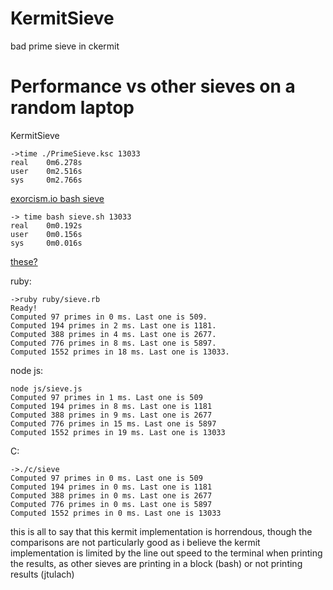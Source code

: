 # KermitSieve
bad prime sieve in ckermit

# Performance vs other sieves on a random laptop

KermitSieve
```
->time ./PrimeSieve.ksc 13033
real    0m6.278s
user    0m2.516s
sys     0m2.766s
```

[exorcism.io bash sieve](https://github.com/glennj/exercism.io/blob/c11d3977b391592a17eeb10b0ef8af708d39fb7d/bash/sieve/sieve.sh)
```
-> time bash sieve.sh 13033
real    0m0.192s
user    0m0.156s
sys     0m0.016s
```

[these?](https://github.com/jtulach/sieve.git)

ruby:
```
->ruby ruby/sieve.rb
Ready!
Computed 97 primes in 0 ms. Last one is 509.
Computed 194 primes in 2 ms. Last one is 1181.
Computed 388 primes in 4 ms. Last one is 2677.
Computed 776 primes in 8 ms. Last one is 5897.
Computed 1552 primes in 18 ms. Last one is 13033.
```
node js:
```
node js/sieve.js
Computed 97 primes in 1 ms. Last one is 509
Computed 194 primes in 8 ms. Last one is 1181
Computed 388 primes in 9 ms. Last one is 2677
Computed 776 primes in 15 ms. Last one is 5897
Computed 1552 primes in 19 ms. Last one is 13033
```
C:
```
->./c/sieve
Computed 97 primes in 0 ms. Last one is 509
Computed 194 primes in 0 ms. Last one is 1181
Computed 388 primes in 0 ms. Last one is 2677
Computed 776 primes in 0 ms. Last one is 5897
Computed 1552 primes in 0 ms. Last one is 13033
```

this is all to say that this kermit implementation is horrendous, though the comparisons are not particularly good as i believe the kermit implementation is limited by the line out speed to the terminal when printing the results, as other sieves are printing in a block (bash) or not printing results (jtulach)
